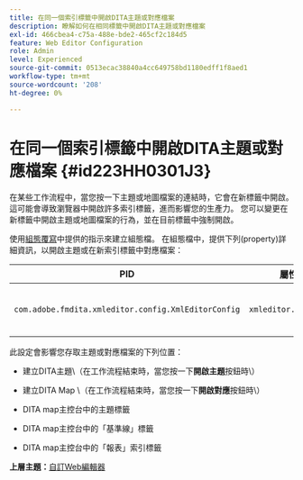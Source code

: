 ```yaml
---
title: 在同一個索引標籤中開啟DITA主題或對應檔案
description: 瞭解如何在相同標籤中開啟DITA主題或對應檔案
exl-id: 466cbea4-c75a-488e-bde2-465cf2c184d5
feature: Web Editor Configuration
role: Admin
level: Experienced
source-git-commit: 0513ecac38840a4cc649758bd1180edff1f8aed1
workflow-type: tm+mt
source-wordcount: '208'
ht-degree: 0%

---
```


# 在同一個索引標籤中開啟DITA主題或對應檔案 {#id223HH0301J3}

在某些工作流程中，當您按一下主題或地圖檔案的連結時，它會在新標籤中開啟。 這可能會導致瀏覽器中開啟許多索引標籤，進而影響您的生產力。 您可以變更在新標籤中開啟主題或地圖檔案的行為，並在目前標籤中強制開啟。

使用[組態覆寫](download-install-additional-config-override.md#)中提供的指示來建立組態檔。 在組態檔中，提供下列\(property\)詳細資訊，以開啟主題或在新索引標籤中對應檔案：

| PID | 屬性索引鍵 | 屬性值 |
|---|------------|--------------|
| `com.adobe.fmdita.xmleditor.config.XmlEditorConfig` | `xmleditor.openinsametab` | 布林值\(true/false\)。<br> **預設值**： `false` |

此設定會影響您存取主題或對應檔案的下列位置：

- 建立DITA主題\（在工作流程結束時，當您按一下&#x200B;**開啟主題**&#x200B;按鈕時\）

- 建立DITA Map \（在工作流程結束時，當您按一下&#x200B;**開啟對應**&#x200B;按鈕時\）

- DITA map主控台中的主題標籤

- DITA map主控台中的「基準線」標籤

- DITA map主控台中的「報表」索引標籤


**上層主題：**&#x200B;[&#x200B;自訂Web編輯器](conf-web-editor.md)

